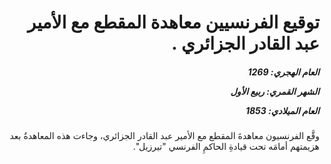 <h1 dir="rtl">توقيع الفرنسيين معاهدة المقطع مع الأمير عبد القادر الجزائري .</h1>

<h5 dir="rtl">العام الهجري:  1269

الشهر القمري: ربيع الأول

العام الميلادي: 1853</h5>

<p dir="rtl">وقَّع الفرنسيون معاهدةَ المقطع مع الأمير عبد القادر الجزائري، وجاءت هذه المعاهدةُ بعد هزيمتهم أمامَه تحت قيادةِ الحاكمِ الفرنسي "تيرزيل".</p></br>
